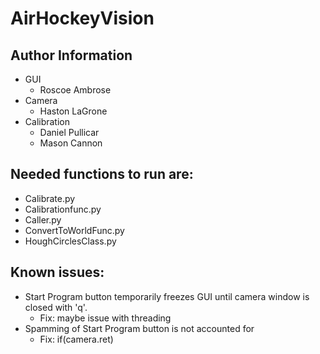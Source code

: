# AirHockeyVision
## Author Information
- GUI
    - Roscoe Ambrose
- Camera
    - Haston LaGrone
- Calibration
    - Daniel Pullicar
    - Mason Cannon

## Needed functions to run are:
- Calibrate.py
- Calibrationfunc.py
- Caller.py
- ConvertToWorldFunc.py
- HoughCirclesClass.py


## Known issues:
- Start Program button temporarily freezes GUI until camera window is closed with 'q'.
    - Fix: maybe issue with threading
- Spamming of Start Program button is not accounted for
    - Fix: if(camera.ret) 
